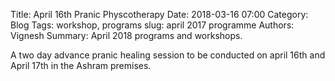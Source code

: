 Title: April 16th Pranic Physcotherapy 
Date: 2018-03-16 07:00
Category: Blog
Tags: workshop, programs
slug: april 2017 programme
Authors: Vignesh
Summary: April 2018 programs and workshops.

A two day advance pranic healing session to be conducted on april 16th and April 17th
in the Ashram premises.